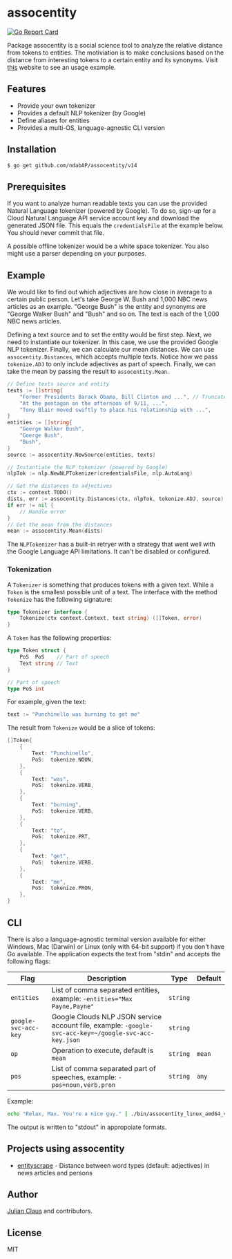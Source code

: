 # assocentity

[![Go Report Card](https://goreportcard.com/badge/github.com/ndabAP/assocentity/v14)](https://goreportcard.com/report/github.com/ndabAP/assocentity/v14)

Package assocentity is a social science tool to analyze the relative distance
from tokens to entities. The motiviation is to make conclusions based on the
distance from interesting tokens to a certain entity and its synonyms. Visit
[this](https://ndabap.github.io/entityscrape/index.html) website to see an
usage example.

## Features

- Provide your own tokenizer
- Provides a default NLP tokenizer (by Google)
- Define aliases for entities
- Provides a multi-OS, language-agnostic CLI version

## Installation

```bash
$ go get github.com/ndabAP/assocentity/v14
```

## Prerequisites

If you want to analyze human readable texts you can use the provided Natural
Language tokenizer (powered by Google). To do so, sign-up for a Cloud Natural
Language API service account key and download the generated JSON file. This
equals the `credentialsFile` at the example below. You should never commit that
file.

A possible offline tokenizer would be a white space tokenizer. You also might
use a parser depending on your purposes.

## Example

We would like to find out which adjectives are how close in average to a certain
public person. Let's take George W. Bush and 1,000 NBC news articles as an
example. "George Bush" is the entity and synonyms are "George Walker Bush" and
"Bush" and so on. The text is each of the 1,000 NBC news articles.

Defining a text source and to set the entity would be first step. Next, we need
to instantiate our tokenizer. In this case, we use the provided Google NLP
tokenizer. Finally, we can calculate our mean distances. We can use
`assocentity.Distances`, which accepts multiple texts. Notice
how we pass `tokenize.ADJ` to only include adjectives as part of speech.
Finally, we can take the mean by passing the result to `assocentity.Mean`.

```go
// Define texts source and entity
texts := []string{
	"Former Presidents Barack Obama, Bill Clinton and ...", // Truncated
	"At the pentagon on the afternoon of 9/11, ...",
	"Tony Blair moved swiftly to place his relationship with ...",
}
entities := []string{
	"Goerge Walker Bush",
	"Goerge Bush",
	"Bush",
}
source := assocentity.NewSource(entities, texts)

// Instantiate the NLP tokenizer (powered by Google)
nlpTok := nlp.NewNLPTokenizer(credentialsFile, nlp.AutoLang)

// Get the distances to adjectives
ctx := context.TODO()
dists, err := assocentity.Distances(ctx, nlpTok, tokenize.ADJ, source)
if err != nil {
	// Handle error
}
// Get the mean from the distances
mean := assocentity.Mean(dists)
```

The `NLPTokenizer` has a built-in retryer with a strategy that went well with
the Google Language API limitations. It can't be disabled or configured.

### Tokenization

A `Tokenizer` is something that produces tokens with a given text. While a
`Token` is the smallest possible unit of a text. The interface with the
method `Tokenize` has the following signature:

```go
type Tokenizer interface {
	Tokenize(ctx context.Context, text string) ([]Token, error)
}
```

A `Token` has the following properties:

```go
type Token struct {
	PoS  PoS    // Part of speech
	Text string // Text
}

// Part of speech
type PoS int
```

For example, given the text:

```go
text := "Punchinello was burning to get me"
```

The result from `Tokenize` would be a slice of tokens:

```go
[]Token{
	{
		Text: "Punchinello",
		PoS:  tokenize.NOUN,
	},
	{
		Text: "was",
		PoS:  tokenize.VERB,
	},
	{
		Text: "burning",
		PoS:  tokenize.VERB,
	},
	{
		Text: "to",
		PoS:  tokenize.PRT,
	},
	{
		Text: "get",
		PoS:  tokenize.VERB,
	},
	{
		Text: "me",
		PoS:  tokenize.PRON,
	},
}
```

## CLI

There is also a language-agnostic terminal version available for either Windows,
Mac (Darwin) or Linux (only with 64-bit support) if you don't have Go available.
The application expects the text from "stdin" and accepts the following flags:

| Flag                 | Description                                                                                           | Type     | Default |
| -------------------- | ----------------------------------------------------------------------------------------------------- | -------- | ------- |
| `entities`           | List of comma separated entities, example: `-entities="Max Payne,Payne"`                              | `string` |         |
| `google-svc-acc-key` | Google Clouds NLP JSON service account file, example: `-google-svc-acc-key=~/google-svc-acc-key.json` | `string` |         |
| `op`                 | Operation to execute, default is `mean`                                                               | `string` | `mean`  |
| `pos`                | List of comma separated part of speeches, example: `-pos=noun,verb,pron`                              | `string` | `any`   |

Example:

```bash
echo "Relax, Max. You're a nice guy." | ./bin/assocentity_linux_amd64_v14.0.0-0-g948274a-dirty -gog-svc-loc=/home/max/.config/assocentity/google-service.json -entities="Max Payne,Payne,Max"
```

The output is written to "stdout" in appropoiate formats.

## Projects using assocentity

- [entityscrape](https://github.com/ndabAP/entityscrape) - Distance between word
  types (default: adjectives) in news articles and persons

## Author

[Julian Claus](https://www.julian-claus.de) and contributors.

## License

MIT
